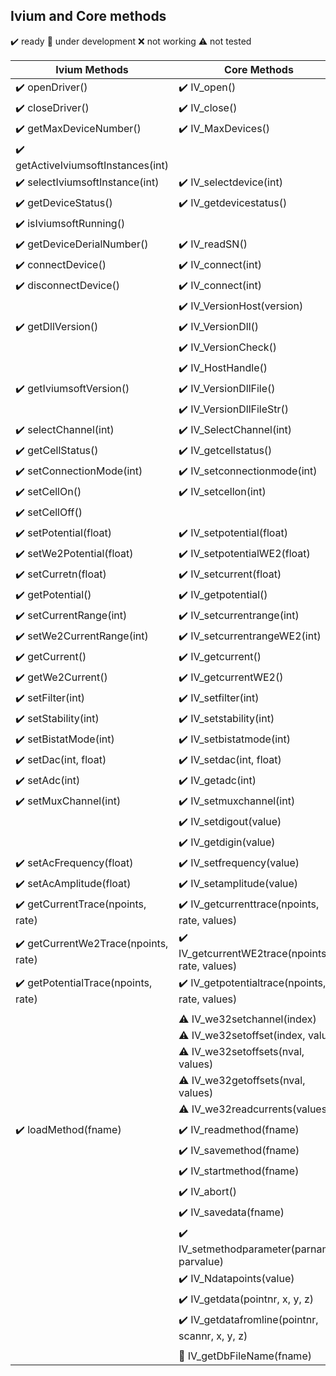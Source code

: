 ## Ivium and Core methods

:heavy_check_mark: ready
:small_orange_diamond: under development
:x: not working
:warning: not tested

| Ivium Methods                                        | Core Methods                                                    |
| ---------------------------------------------------- | --------------------------------------------------------------- |
| :heavy_check_mark: openDriver()                      | :heavy_check_mark: IV_open()                                    |
| :heavy_check_mark: closeDriver()                     | :heavy_check_mark: IV_close()                                   |
| :heavy_check_mark: getMaxDeviceNumber()              | :heavy_check_mark: IV_MaxDevices()                              |
| :heavy_check_mark: getActiveIviumsoftInstances(int)  |                                                                 |
| :heavy_check_mark: selectIviumsoftInstance(int)      | :heavy_check_mark: IV_selectdevice(int)                         |
| :heavy_check_mark: getDeviceStatus()                 | :heavy_check_mark: IV_getdevicestatus()                         |
| :heavy_check_mark: isIviumsoftRunning()              |                                                                 |
| :heavy_check_mark: getDeviceDerialNumber()           | :heavy_check_mark: IV_readSN()                                  |
| :heavy_check_mark: connectDevice()                   | :heavy_check_mark: IV_connect(int)                              |
| :heavy_check_mark: disconnectDevice()                | :heavy_check_mark: IV_connect(int)                              |
|                                                      | :heavy_check_mark: IV_VersionHost(version)                      |
| :heavy_check_mark: getDllVersion()                   | :heavy_check_mark: IV_VersionDll()                              |
|                                                      | :heavy_check_mark: IV_VersionCheck()                            |
|                                                      | :heavy_check_mark: IV_HostHandle()                              |
| :heavy_check_mark: getIviumsoftVersion()             | :heavy_check_mark: IV_VersionDllFile()                          |
|                                                      | :heavy_check_mark: IV_VersionDllFileStr()                       |
| :heavy_check_mark: selectChannel(int)                | :heavy_check_mark: IV_SelectChannel(int)                        |
| :heavy_check_mark: getCellStatus()                   | :heavy_check_mark: IV_getcellstatus()                           |
| :heavy_check_mark: setConnectionMode(int)            | :heavy_check_mark: IV_setconnectionmode(int)                    |
| :heavy_check_mark: setCellOn()                       | :heavy_check_mark: IV_setcellon(int)                            |
| :heavy_check_mark: setCellOff()                      |                                                                 |
| :heavy_check_mark: setPotential(float)               | :heavy_check_mark: IV_setpotential(float)                       |
| :heavy_check_mark: setWe2Potential(float)            | :heavy_check_mark: IV_setpotentialWE2(float)                    |
| :heavy_check_mark: setCurretn(float)                 | :heavy_check_mark: IV_setcurrent(float)                         |
| :heavy_check_mark: getPotential()                    | :heavy_check_mark: IV_getpotential()                            |
| :heavy_check_mark: setCurrentRange(int)              | :heavy_check_mark: IV_setcurrentrange(int)                      |
| :heavy_check_mark: setWe2CurrentRange(int)           | :heavy_check_mark: IV_setcurrentrangeWE2(int)                   |
| :heavy_check_mark: getCurrent()                      | :heavy_check_mark: IV_getcurrent()                              |
| :heavy_check_mark: getWe2Current()                   | :heavy_check_mark: IV_getcurrentWE2()                           |
| :heavy_check_mark: setFilter(int)                    | :heavy_check_mark: IV_setfilter(int)                            |
| :heavy_check_mark: setStability(int)                 | :heavy_check_mark: IV_setstability(int)                         |
| :heavy_check_mark: setBistatMode(int)                | :heavy_check_mark: IV_setbistatmode(int)                        |
| :heavy_check_mark: setDac(int, float)                | :heavy_check_mark: IV_setdac(int, float)                        |
| :heavy_check_mark: setAdc(int)                       | :heavy_check_mark: IV_getadc(int)                               |
| :heavy_check_mark: setMuxChannel(int)                | :heavy_check_mark: IV_setmuxchannel(int)                        |
|                                                      | :heavy_check_mark: IV_setdigout(value)                          |
|                                                      | :heavy_check_mark: IV_getdigin(value)                           |
| :heavy_check_mark: setAcFrequency(float)             | :heavy_check_mark: IV_setfrequency(value)                       |
| :heavy_check_mark: setAcAmplitude(float)             | :heavy_check_mark: IV_setamplitude(value)                       |
| :heavy_check_mark: getCurrentTrace(npoints, rate)    | :heavy_check_mark: IV_getcurrenttrace(npoints, rate, values)    |
| :heavy_check_mark: getCurrentWe2Trace(npoints, rate) | :heavy_check_mark: IV_getcurrentWE2trace(npoints, rate, values) |
| :heavy_check_mark: getPotentialTrace(npoints, rate)  | :heavy_check_mark: IV_getpotentialtrace(npoints, rate, values)  |
|                                                      |                                                                 |
|                                                      | :warning: IV_we32setchannel(index)                              |
|                                                      | :warning: IV_we32setoffset(index, value)                        |
|                                                      | :warning: IV_we32setoffsets(nval, values)                       |
|                                                      | :warning: IV_we32getoffsets(nval, values)                       |
|                                                      | :warning: IV_we32readcurrents(values)                           |
|                                                      |                                                                 |
| :heavy_check_mark: loadMethod(fname)                 | :heavy_check_mark: IV_readmethod(fname)                         |
|                                                      | :heavy_check_mark: IV_savemethod(fname)                         |
|                                                      | :heavy_check_mark: IV_startmethod(fname)                        |
|                                                      | :heavy_check_mark: IV_abort()                                   |
|                                                      | :heavy_check_mark: IV_savedata(fname)                           |
|                                                      | :heavy_check_mark: IV_setmethodparameter(parname, parvalue)     |
|                                                      | :heavy_check_mark: IV_Ndatapoints(value)                        |
|                                                      | :heavy_check_mark: IV_getdata(pointnr, x, y, z)                 |
|                                                      | :heavy_check_mark: IV_getdatafromline(pointnr, scannr, x, y, z) |
|                                                      |                                                                 |
|                                                      | :small_orange_diamond: IV_getDbFileName(fname)                  |

